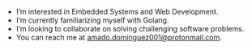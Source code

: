 - I’m interested in Embedded Systems and Web Development.
- I’m currently familiarizing myself with Golang.
- I’m looking to collaborate on solving challenging software problems.
- You can reach me at amado.dominguez001@protonmail.com.
